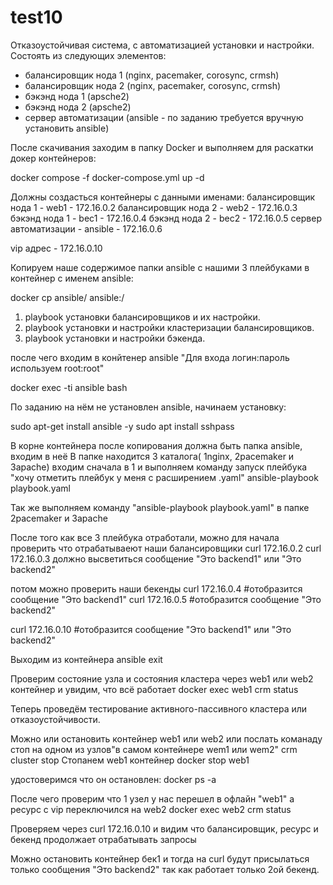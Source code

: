 # test10

Отказоустойчивая система, с автоматизацией установки и настройки.
Состоять из следующих элементов:
- балансировщик нода 1 (nginx, pacemaker, corosync, crmsh)
- балансировщик нода 2 (nginx, pacemaker, corosync, crmsh)
- бэкэнд нода 1 (apsche2)
- бэкэнд нода 2 (apsche2)
- сервер автоматизации (ansible - по заданию требуется вручную установить ansible)


После скачивания заходим в папку Docker и выполняем для раскатки докер контейнеров:

docker compose -f docker-compose.yml up -d

Должны создасться контейнеры с данными именами:
балансировщик нода 1 -  web1     - 172.16.0.2
балансировщик нода 2 -  web2     - 172.16.0.3
бэкэнд нода 1 -         bec1     - 172.16.0.4
бэкэнд нода 2 -         bec2     - 172.16.0.5
сервер автоматизации -  ansible  - 172.16.0.6

vip адрес - 172.16.0.10

Копируем наше содержимое папки ansible с нашими 3 плейбуками в контейнер с именем ansible:

docker cp ansible/ ansible:/

1. playbook установки балансировщиков и их настройки.
2. playbook установки и настройки кластеризации балансировщиков.
3. playbook установки и настройки бэкенда.

после чего входим в конйтенер ansible "Для входа логин:пароль используем root:root"

docker exec -ti ansible bash

По заданию на нём не установлен ansible, начинаем установку:

sudo apt-get install ansible -y
sudo apt install sshpass

В корне контейнера после копирования должна быть папка ansible, входим в неё
В папке находится 3 каталога( 1nginx, 2pacemaker и 3apache) входим сначала в 1 и выполняем команду запуск плейбука "хочу отметить плейбук у меня с расширением .yaml"
ansible-playbook playbook.yaml

Так же выполняем команду "ansible-playbook playbook.yaml" в папке 2pacemaker и 3apache

После того как все 3 плейбука отработали, можно для начала проверить что отрабатываеют наши балансировщики
curl 172.16.0.2
curl 172.16.0.3
должно высветиться сообщение "Это backend1" или "Это backend2"

потом можно проверить наши бекенды
curl 172.16.0.4 #отобразится сообщение "Это backend1"
curl 172.16.0.5 #отобразится сообщение "Это backend2"

curl 172.16.0.10 #отобразится сообщение "Это backend1" или "Это backend2"

Выходим из контейнера ansible
exit


Проверим состояние узла и состояния кластера через web1 или web2 контейнер и увидим, что всё работает
docker exec web1 crm status

Теперь проведём тестирование активного-пассивного кластера или отказоустойчивости.

Можно или остановить контейнер web1 или web2 или послать команаду стоп на одном из узлов"в самом контейнере wem1 или wem2" crm cluster stop
Стопанем web1 контейнер
docker stop web1

удостоверимся что он остановлен:
docker ps -a

После чего проверим что 1 узел у нас перешел в офлайн "web1" а ресурс с vip переключился на web2
docker exec web2 crm status

Проверяем через curl 172.16.0.10 и видим что балансировщик, ресурс и бекенд продолжает отрабатывать запросы

Можно остановить контейнер бек1 и тогда на curl будут присылаться только сообщения "Это backend2" так как работает только 2ой бекенд.
